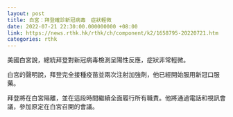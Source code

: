 ```yaml
---
layout: post
title: 白宮：拜登確診新冠病毒　症狀輕微
date: 2022-07-21 22:30:00.000000000 +08:00
link: https://news.rthk.hk/rthk/ch/component/k2/1658795-20220721.htm
categories: rthk
---
```


美國白宮說，總統拜登對新冠病毒檢測呈陽性反應，症狀非常輕微。

白宮的聲明說，拜登完全接種疫苗並兩次注射加強劑，他已經開始服用新冠口服藥。

拜登將在白宮隔離，並在這段時間繼續全面履行所有職責。他將通過電話和視訊會議，參加原定在白宮召開的會議。
